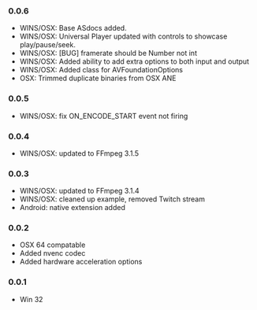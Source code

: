 ### 0.0.6
- WINS/OSX: Base ASdocs added.
- WINS/OSX: Universal Player updated with controls to showcase play/pause/seek.
- WINS/OSX: [BUG] framerate should be Number not int
- WINS/OSX: Added ability to add extra options to both input and output
- WINS/OSX: Added class for AVFoundationOptions
- OSX: Trimmed duplicate binaries from OSX ANE

### 0.0.5
- WINS/OSX: fix ON_ENCODE_START event not firing

### 0.0.4
- WINS/OSX: updated to FFmpeg 3.1.5

### 0.0.3
- WINS/OSX: updated to FFmpeg 3.1.4
- WINS/OSX: cleaned up example, removed Twitch stream
- Android: native extension added

### 0.0.2 
- OSX 64 compatable
- Added nvenc codec
- Added hardware acceleration options

### 0.0.1  
- Win 32

